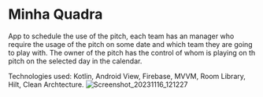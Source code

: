 # Minha Quadra
App to schedule the use of the pitch, each team has an manager who require the usage of the pitch on some date and which team they are going to play with. The owner of the pitch has the control of whom is playing on th pitch on the selected day in the calendar. 

Technologies used: Kotlin, Android View, Firebase, MVVM, Room Library, Hilt, Clean Archtecture.
![Screenshot_20231116_121227](https://github.com/bnnascimento94/minhaQuadra/assets/52131190/2498fdfb-ae12-4e57-96a0-8bf2f9d6dfb4)



